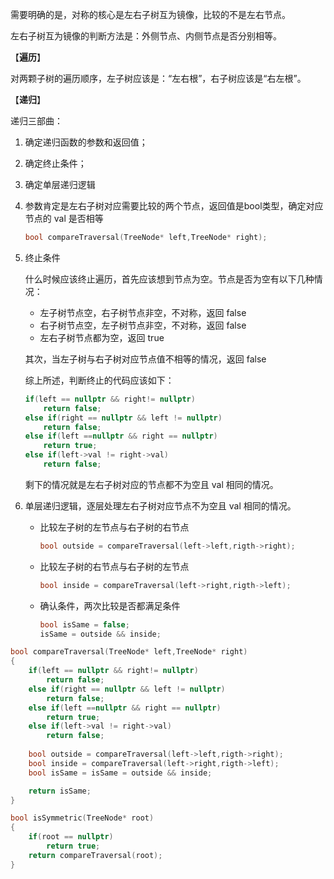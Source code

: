 需要明确的是，对称的核心是左右子树互为镜像，比较的不是左右节点。

左右子树互为镜像的判断方法是：外侧节点、内侧节点是否分别相等。

【**遍历**】

对两颗子树的遍历顺序，左子树应该是：“左右根”，右子树应该是“右左根”。

【**递归**】

递归三部曲：

1. 确定递归函数的参数和返回值；
2. 确定终止条件；
3. 确定单层递归逻辑



1. 参数肯定是左右子树对应需要比较的两个节点，返回值是bool类型，确定对应节点的 val 是否相等

    ```c++
    bool compareTraversal(TreeNode* left,TreeNode* right);
    ```

2. 终止条件

    什么时候应该终止遍历，首先应该想到节点为空。节点是否为空有以下几种情况：

    * 左子树节点空，右子树节点非空，不对称，返回 false
    * 右子树节点空，左子树节点非空，不对称，返回 false
    * 左右子树节点都为空，返回 true

    其次，当左子树与右子树对应节点值不相等的情况，返回 false

    综上所述，判断终止的代码应该如下：

    ```c++
    if(left == nullptr && right!= nullptr)
        return false;
    else if(right == nullptr && left != nullptr)
        return false;
    else if(left ==nullptr && right == nullptr)
        return true;
    else if(left->val != right->val)
        return false;
    ```

    剩下的情况就是左右子树对应的节点都不为空且 val 相同的情况。

3. 单层递归逻辑，逐层处理左右子树对应节点不为空且 val 相同的情况。

    * 比较左子树的左节点与右子树的右节点

        ```c++
        bool outside = compareTraversal(left->left,rigth->right);
        ```

    * 比较左子树的右节点与右子树的左节点

        ```c++
        bool inside = compareTraversal(left->right,rigth->left);
        ```

    * 确认条件，两次比较是否都满足条件

        ```c++
        bool isSame = false;
        isSame = outside && inside;
        ```



```c++
bool compareTraversal(TreeNode* left,TreeNode* right)
{
    if(left == nullptr && right!= nullptr)
    	return false;
	else if(right == nullptr && left != nullptr)
    	return false;
	else if(left ==nullptr && right == nullptr)
    	return true;
	else if(left->val != right->val)
    	return false;
    
    bool outside = compareTraversal(left->left,rigth->right);
    bool inside = compareTraversal(left->right,rigth->left);
    bool isSame = isSame = outside && inside;

    return isSame;
}

bool isSymmetric(TreeNode* root)
{
    if(root == nullptr)
        return true;
    return compareTraversal(root);
}
```

